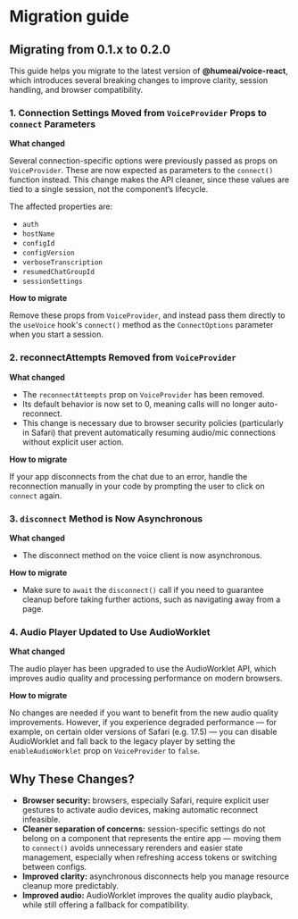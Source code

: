 # Migration guide

## Migrating from 0.1.x to 0.2.0

This guide helps you migrate to the latest version of __@humeai/voice-react__, which introduces several breaking changes to improve clarity, session handling, and browser compatibility.

### 1. Connection Settings Moved from `VoiceProvider` Props to `connect` Parameters

__What changed__

Several connection-specific options were previously passed as props on `VoiceProvider`. These are now expected as parameters to the `connect()` function instead. This change makes the API cleaner, since these values are tied to a single session, not the component’s lifecycle.

The affected properties are:
* `auth`
* `hostName`
* `configId`
* `configVersion`
* `verboseTranscription`
* `resumedChatGroupId`
* `sessionSettings`

__How to migrate__

Remove these props from `VoiceProvider`, and instead pass them directly to the `useVoice` hook's `connect()` method as the `ConnectOptions` parameter when you start a session.

### 2. reconnectAttempts Removed from `VoiceProvider`

__What changed__

* The `reconnectAttempts` prop on `VoiceProvider` has been removed.
* Its default behavior is now set to 0, meaning calls will no longer auto-reconnect.
* This change is necessary due to browser security policies (particularly in Safari) that prevent automatically resuming audio/mic connections without explicit user action.

__How to migrate__

If your app disconnects from the chat due to an error, handle the reconnection manually in your code by prompting the user to click on `connect` again.

### 3. `disconnect` Method is Now Asynchronous

__What changed__

* The disconnect method on the voice client is now asynchronous.

__How to migrate__
* Make sure to `await` the `disconnect()` call if you need to guarantee cleanup before taking further actions, such as navigating away from a page.

### 4. Audio Player Updated to Use AudioWorklet

__What changed__

The audio player has been upgraded to use the AudioWorklet API, which improves audio quality and processing performance on modern browsers.

__How to migrate__

No changes are needed if you want to benefit from the new audio quality improvements. However, if you experience degraded performance — for example, on certain older versions of Safari (e.g. 17.5) — you can disable AudioWorklet and fall back to the legacy player by setting the `enableAudioWorklet` prop on `VoiceProvider` to `false`.

## Why These Changes?

* __Browser security:__ browsers, especially Safari, require explicit user gestures to activate audio devices, making automatic reconnect infeasible.
* __Cleaner separation of concerns:__ session-specific settings do not belong on a component that represents the entire app — moving them to `connect()` avoids unnecessary rerenders and easier state management, especially when refreshing access tokens or switching between configs.
* __Improved clarity:__ asynchronous disconnects help you manage resource cleanup more predictably.
* __Improved audio:__ AudioWorklet improves the quality audio playback, while still offering a fallback for compatibility.
